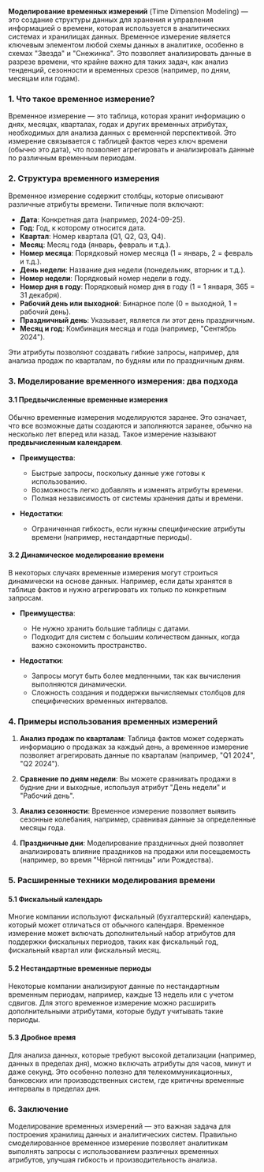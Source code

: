 **Моделирование временных измерений** (Time Dimension Modeling) — это создание структуры данных для хранения и управления информацией о времени, которая используется в аналитических системах и хранилищах данных. Временное измерение является ключевым элементом любой схемы данных в аналитике, особенно в схемах "Звезда" и "Снежинка". Это позволяет анализировать данные в разрезе времени, что крайне важно для таких задач, как анализ тенденций, сезонности и временных срезов (например, по дням, месяцам или годам).

### 1. **Что такое временное измерение?**
Временное измерение — это таблица, которая хранит информацию о днях, месяцах, кварталах, годах и других временных атрибутах, необходимых для анализа данных с временной перспективой. Это измерение связывается с таблицей фактов через ключ времени (обычно это дата), что позволяет агрегировать и анализировать данные по различным временным периодам.

### 2. **Структура временного измерения**
Временное измерение содержит столбцы, которые описывают различные атрибуты времени. Типичные поля включают:

- **Дата**: Конкретная дата (например, 2024-09-25).
- **Год**: Год, к которому относится дата.
- **Квартал**: Номер квартала (Q1, Q2, Q3, Q4).
- **Месяц**: Месяц года (январь, февраль и т.д.).
- **Номер месяца**: Порядковый номер месяца (1 = январь, 2 = февраль и т.д.).
- **День недели**: Название дня недели (понедельник, вторник и т.д.).
- **Номер недели**: Порядковый номер недели в году.
- **Номер дня в году**: Порядковый номер дня в году (1 = 1 января, 365 = 31 декабря).
- **Рабочий день или выходной**: Бинарное поле (0 = выходной, 1 = рабочий день).
- **Праздничный день**: Указывает, является ли этот день праздничным.
- **Месяц и год**: Комбинация месяца и года (например, "Сентябрь 2024").

Эти атрибуты позволяют создавать гибкие запросы, например, для анализа продаж по кварталам, по будням или по праздничным дням.

### 3. **Моделирование временного измерения: два подхода**

#### 3.1 **Предвычисленные временные измерения**
Обычно временные измерения моделируются заранее. Это означает, что все возможные даты создаются и заполняются заранее, обычно на несколько лет вперед или назад. Такое измерение называют **предвычисленным календарем**.

- **Преимущества**:
  - Быстрые запросы, поскольку данные уже готовы к использованию.
  - Возможность легко добавлять и изменять атрибуты времени.
  - Полная независимость от системы хранения даты и времени.
  
- **Недостатки**:
  - Ограниченная гибкость, если нужны специфические атрибуты времени (например, нестандартные периоды).

#### 3.2 **Динамическое моделирование времени**
В некоторых случаях временные измерения могут строиться динамически на основе данных. Например, если даты хранятся в таблице фактов и нужно агрегировать их только по конкретным запросам.

- **Преимущества**:
  - Не нужно хранить большие таблицы с датами.
  - Подходит для систем с большим количеством данных, когда важно сэкономить пространство.

- **Недостатки**:
  - Запросы могут быть более медленными, так как вычисления выполняются динамически.
  - Сложность создания и поддержки вычисляемых столбцов для специфических временных интервалов.

### 4. **Примеры использования временных измерений**

1. **Анализ продаж по кварталам**: Таблица фактов может содержать информацию о продажах за каждый день, а временное измерение позволяет агрегировать данные по кварталам (например, "Q1 2024", "Q2 2024").
   
2. **Сравнение по дням недели**: Вы можете сравнивать продажи в будние дни и выходные, используя атрибут "День недели" и "Рабочий день".
   
3. **Анализ сезонности**: Временное измерение позволяет выявить сезонные колебания, например, сравнивая данные за определенные месяцы года.

4. **Праздничные дни**: Моделирование праздничных дней позволяет анализировать влияние праздников на продажи или посещаемость (например, во время "Чёрной пятницы" или Рождества).

### 5. **Расширенные техники моделирования времени**

#### 5.1 **Фискальный календарь**
Многие компании используют фискальный (бухгалтерский) календарь, который может отличаться от обычного календаря. Временное измерение может включать дополнительный набор атрибутов для поддержки фискальных периодов, таких как фискальный год, фискальный квартал или фискальный месяц.

#### 5.2 **Нестандартные временные периоды**
Некоторые компании анализируют данные по нестандартным временным периодам, например, каждые 13 недель или с учетом сдвигов. Для этого временное измерение можно расширить дополнительными атрибутами, которые будут учитывать такие периоды.

#### 5.3 **Дробное время**
Для анализа данных, которые требуют высокой детализации (например, данных в пределах дня), можно включать атрибуты для часов, минут и даже секунд. Это особенно полезно для телекоммуникационных, банковских или производственных систем, где критичны временные интервалы в пределах дня.

### 6. **Заключение**
Моделирование временных измерений — это важная задача для построения хранилищ данных и аналитических систем. Правильно смоделированное временное измерение позволяет аналитикам выполнять запросы с использованием различных временных атрибутов, улучшая гибкость и производительность анализа.